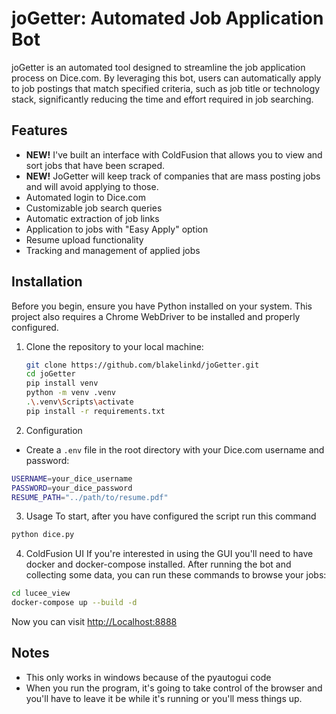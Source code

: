 # joGetter: Automated Job Application Bot

joGetter is an automated tool designed to streamline the job application process on Dice.com. By leveraging this bot, users can automatically apply to job postings that match specified criteria, such as job title or technology stack, significantly reducing the time and effort required in job searching.

## Features
- **NEW!** I've built an interface with ColdFusion that allows you to view and sort jobs that have been scraped.
- **NEW!** JoGetter will keep track of companies that are mass posting jobs and will avoid applying to those.
- Automated login to Dice.com
- Customizable job search queries
- Automatic extraction of job links
- Application to jobs with "Easy Apply" option
- Resume upload functionality
- Tracking and management of applied jobs

## Installation

Before you begin, ensure you have Python installed on your system. This project also requires a Chrome WebDriver to be installed and properly configured.

1. Clone the repository to your local machine:
    ```bash
    git clone https://github.com/blakelinkd/joGetter.git
    cd joGetter
    pip install venv
    python -m venv .venv
    .\.venv\Scripts\activate
    pip install -r requirements.txt
    ```
2. Configuration
- Create a `.env` file in the root directory with your Dice.com username and password:
```bash
USERNAME=your_dice_username
PASSWORD=your_dice_password
RESUME_PATH="../path/to/resume.pdf"
```

3. Usage
To start, after you have configured the script run this command
```bash
python dice.py
```
4. ColdFusion UI
If you're interested in using the GUI you'll need to have docker and docker-compose installed. After running the bot and collecting some data, you can run these commands to browse your jobs:
```bash
cd lucee_view
docker-compose up --build -d
```
Now you can visit [http://Localhost:8888](http://localhost:8888)



## Notes
- This only works in windows because of the pyautogui code
- When you run the program, it's going to take control of the browser and you'll have to leave it be while it's running or you'll mess things up.
